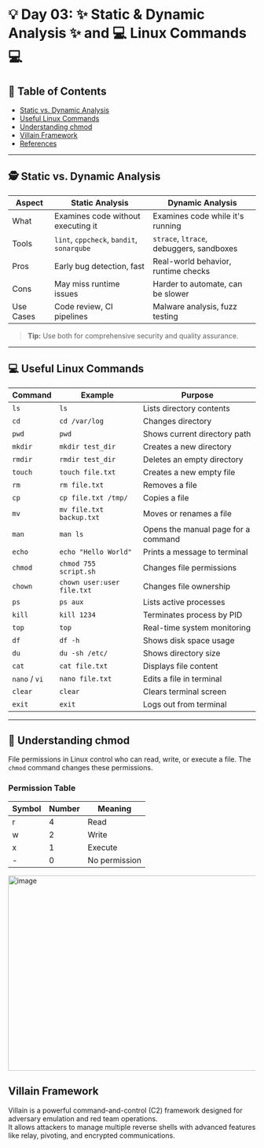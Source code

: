 #  💡 Day 03: ✨ Static & Dynamic Analysis ✨ and 💻 Linux Commands 💻



## 📑 Table of Contents
- [Static vs. Dynamic Analysis](#static-vs-dynamic-analysis)
- [Useful Linux Commands](#useful-linux-commands)
- [Understanding chmod](#understanding-chmod)
- [Villain Framework](#villain-framework)
- [References](#references)

---

## 🕵️ Static vs. Dynamic Analysis

| Aspect        | Static Analysis                           | Dynamic Analysis                          |
|---------------|------------------------------------------|-------------------------------------------|
| What          | Examines code without executing it        | Examines code while it's running          |
| Tools         | `lint`, `cppcheck`, `bandit`, `sonarqube`| `strace`, `ltrace`, debuggers, sandboxes  |
| Pros          | Early bug detection, fast                | Real-world behavior, runtime checks       |
| Cons          | May miss runtime issues                  | Harder to automate, can be slower         |
| Use Cases     | Code review, CI pipelines                | Malware analysis, fuzz testing            |

> **Tip:** Use both for comprehensive security and quality assurance.

---

## 💻 Useful Linux Commands

| Command       | Example                    | Purpose                             |
| ------------- | -------------------------- | ----------------------------------- |
| `ls`          | `ls`                       | Lists directory contents            |
| `cd`          | `cd /var/log`              | Changes directory                   |
| `pwd`         | `pwd`                      | Shows current directory path        |
| `mkdir`       | `mkdir test_dir`           | Creates a new directory             |
| `rmdir`       | `rmdir test_dir`           | Deletes an empty directory          |
| `touch`       | `touch file.txt`           | Creates a new empty file            |
| `rm`          | `rm file.txt`              | Removes a file                      |
| `cp`          | `cp file.txt /tmp/`        | Copies a file                       |
| `mv`          | `mv file.txt backup.txt`   | Moves or renames a file             |
| `man`         | `man ls`                   | Opens the manual page for a command |
| `echo`        | `echo "Hello World"`       | Prints a message to terminal        |
| `chmod`       | `chmod 755 script.sh`      | Changes file permissions            |
| `chown`       | `chown user:user file.txt` | Changes file ownership              |
| `ps`          | `ps aux`                   | Lists active processes              |
| `kill`        | `kill 1234`                | Terminates process by PID           |
| `top`         | `top`                      | Real-time system monitoring         |
| `df`          | `df -h`                    | Shows disk space usage              |
| `du`          | `du -sh /etc/`             | Shows directory size                |
| `cat`         | `cat file.txt`             | Displays file content               |
| `nano` / `vi` | `nano file.txt`            | Edits a file in terminal            |
| `clear`       | `clear`                    | Clears terminal screen              |
| `exit`        | `exit`                     | Logs out from terminal              |

---

## 🔐 Understanding chmod

File permissions in Linux control who can read, write, or execute a file. The `chmod` command changes these permissions.

### Permission Table

| Symbol | Number | Meaning      |
|--------|--------|--------------|
| r      | 4      | Read         |
| w      | 2      | Write        |
| x      | 1      | Execute      |
| -      | 0      | No permission|

<img width="794" height="397" alt="image" src="https://github.com/user-attachments/assets/3ead3fd6-05bb-4147-ba23-5de7e8a582d6" />

## Villain Framework

Villain is a powerful command-and-control (C2) framework designed for adversary emulation and red team operations.  
It allows attackers to manage multiple reverse shells with advanced features like relay, pivoting, and encrypted communications.
